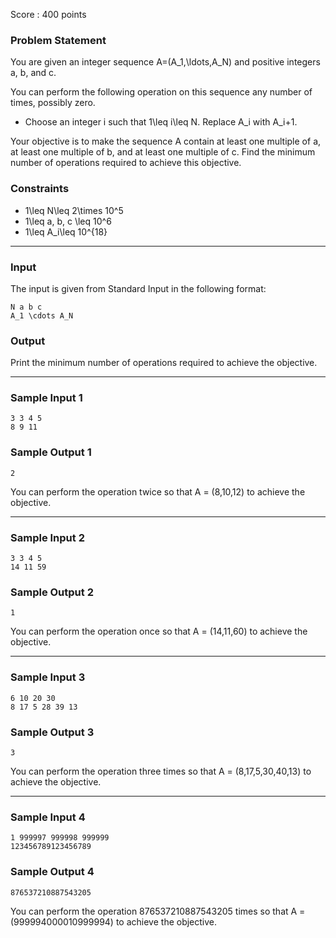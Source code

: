 Score : 400 points

### Problem Statement

You are given an integer sequence A=(A\_1,\ldots,A\_N) and positive integers a, b, and c.

You can perform the following operation on this sequence any number of times, possibly zero.

* Choose an integer i such that 1\leq i\leq N. Replace A\_i with A\_i+1.

Your objective is to make the sequence A contain at least one multiple of a, at least one multiple of b, and at least one multiple of c.
Find the minimum number of operations required to achieve this objective.

### Constraints

* 1\leq N\leq 2\times 10^5
* 1\leq a, b, c \leq 10^6
* 1\leq A\_i\leq 10^{18}

---

### Input

The input is given from Standard Input in the following format:

```
N a b c
A_1 \cdots A_N
```

### Output

Print the minimum number of operations required to achieve the objective.

---

### Sample Input 1

```
3 3 4 5
8 9 11
```

### Sample Output 1

```
2
```

You can perform the operation twice so that A = (8,10,12) to achieve the objective.

---

### Sample Input 2

```
3 3 4 5
14 11 59
```

### Sample Output 2

```
1
```

You can perform the operation once so that A = (14,11,60) to achieve the objective.

---

### Sample Input 3

```
6 10 20 30
8 17 5 28 39 13
```

### Sample Output 3

```
3
```

You can perform the operation three times so that A = (8,17,5,30,40,13) to achieve the objective.

---

### Sample Input 4

```
1 999997 999998 999999
123456789123456789
```

### Sample Output 4

```
876537210887543205
```

You can perform the operation 876537210887543205 times so that A = (999994000010999994) to achieve the objective.